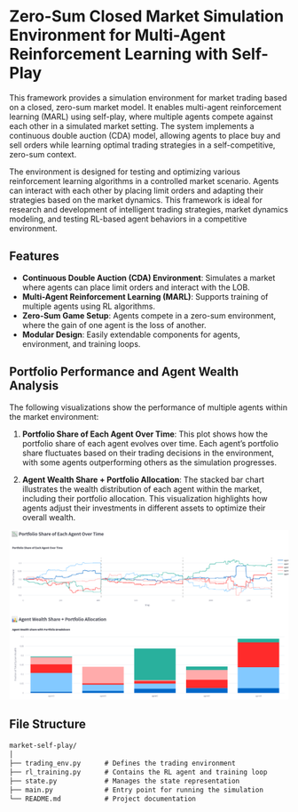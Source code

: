 # Zero-Sum Closed Market Simulation Environment for Multi-Agent Reinforcement Learning with Self-Play

This framework provides a simulation environment for market trading based on a closed, zero-sum market model. It enables multi-agent reinforcement learning (MARL) using self-play, where multiple agents compete against each other in a simulated market setting. The system implements a continuous double auction (CDA) model, allowing agents to place buy and sell orders while learning optimal trading strategies in a self-competitive, zero-sum context.

The environment is designed for testing and optimizing various reinforcement learning algorithms in a controlled market scenario. Agents can interact with each other by placing limit orders and adapting their strategies based on the market dynamics. This framework is ideal for research and development of intelligent trading strategies, market dynamics modeling, and testing RL-based agent behaviors in a competitive environment.

## Features

- **Continuous Double Auction (CDA) Environment**: Simulates a market where agents can place limit orders and interact with the LOB.
- **Multi-Agent Reinforcement Learning (MARL)**: Supports training of multiple agents using RL algorithms.
- **Zero-Sum Game Setup**: Agents compete in a zero-sum environment, where the gain of one agent is the loss of another.
- **Modular Design**: Easily extendable components for agents, environment, and training loops.

## Portfolio Performance and Agent Wealth Analysis

The following visualizations show the performance of multiple agents within the market environment:

1. **Portfolio Share of Each Agent Over Time**: This plot shows how the portfolio share of each agent evolves over time. Each agent’s portfolio share fluctuates based on their trading decisions in the environment, with some agents outperforming others as the simulation progresses.

2. **Agent Wealth Share + Portfolio Allocation**: The stacked bar chart illustrates the wealth distribution of each agent within the market, including their portfolio allocation. This visualization highlights how agents adjust their investments in different assets to optimize their overall wealth.

![Agent Portfolio and Wealth Share](compete_ss.png)

## File Structure

```plaintext
market-self-play/
│
├── trading_env.py      # Defines the trading environment
├── rl_training.py      # Contains the RL agent and training loop
├── state.py            # Manages the state representation
├── main.py             # Entry point for running the simulation
└── README.md           # Project documentation
